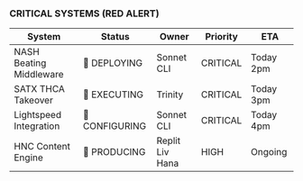 ### CRITICAL SYSTEMS (RED ALERT)

| System | Status | Owner | Priority | ETA |
|--------|--------|-------|----------|-----|
| NASH Beating Middleware | 🔴 DEPLOYING | Sonnet CLI | CRITICAL | Today 2pm |
| SATX THCA Takeover | 🔴 EXECUTING | Trinity | CRITICAL | Today 3pm |
| Lightspeed Integration | 🔴 CONFIGURING | Sonnet CLI | CRITICAL | Today 4pm |
| HNC Content Engine | 🔴 PRODUCING | Replit Liv Hana | HIGH | Ongoing |
